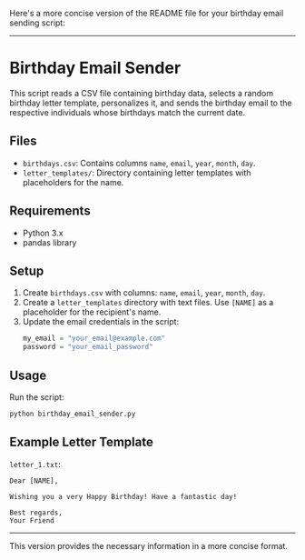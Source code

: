 Here's a more concise version of the README file for your birthday email sending script:

---

# Birthday Email Sender

This script reads a CSV file containing birthday data, selects a random birthday letter template, personalizes it, and sends the birthday email to the respective individuals whose birthdays match the current date.

## Files

- `birthdays.csv`: Contains columns `name`, `email`, `year`, `month`, `day`.
- `letter_templates/`: Directory containing letter templates with placeholders for the name.

## Requirements

- Python 3.x
- pandas library

## Setup

1. Create `birthdays.csv` with columns: `name`, `email`, `year`, `month`, `day`.
2. Create a `letter_templates` directory with text files. Use `[NAME]` as a placeholder for the recipient's name.
3. Update the email credentials in the script:
   ```python
   my_email = "your_email@example.com"
   password = "your_email_password"
   ```

## Usage

Run the script:
```bash
python birthday_email_sender.py
```

## Example Letter Template

`letter_1.txt`:
```
Dear [NAME],

Wishing you a very Happy Birthday! Have a fantastic day!

Best regards,
Your Friend
```

---

This version provides the necessary information in a more concise format.
